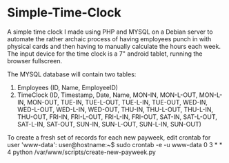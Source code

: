 # Simple-Time-Clock
A simple time clock I made using PHP and MYSQL on a Debian server to automate the rather archaic process of having employees punch in with physical cards and then having to manually calculate the hours each week. The input device for the time clock is a 7" android tablet, running the browser fullscreen.

The MYSQL database will contain two tables:
1. Employees (ID, Name, EmployeeID)
2. TimeClock (ID, Timestamp, Date, Name, MON-IN, MON-L-OUT, MON-L-IN, MON-OUT, TUE-IN, TUE-L-OUT, TUE-L-IN, TUE-OUT, WED-IN, WED-L-OUT, WED-L-IN, WED-OUT, THU-IN, THU-L-OUT, THU-L-IN, THU-OUT, FRI-IN, FRI-L-OUT, FRI-L-IN, FRI-OUT, SAT-IN, SAT-L-OUT, SAT-L-IN, SAT-OUT, SUN-IN, SUN-L-OUT, SUN-L-IN, SUN-OUT)

To create a fresh set of records for each new payweek, edit crontab for user 'www-data':
user@hostname:~$ sudo crontab -e -u www-data
0 3 * * 4 python /var/www/scripts/create-new-payweek.py
